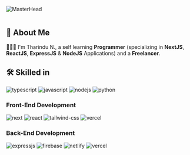 ![MasterHead](https://user-images.githubusercontent.com/74038190/225813708-98b745f2-7d22-48cf-9150-083f1b00d6c9.gif)

<div>
<a href="https://github.com/truethari"><img src="https://komarev.com/ghpvc/?username=truethari&style=flat-square&color=blue" alt=""/></a>
</div>

## 🚀 About Me

🤷🏻‍♂️ I'm Tharindu N., a self learning **Programmer** (specializing in **NextJS**, **ReactJS**, **ExpressJS** & **NodeJS** Applications) and a **Freelancer**.

## 🛠️ Skilled in

![typescript](https://img.shields.io/badge/TypeScript-323330?style=for-the-badge&logo=typescript&logoColor=61DAFB)
![javascript](https://img.shields.io/badge/JavaScript-323330?style=for-the-badge&logo=javascript&logoColor=F7DF1E)
![nodejs](https://img.shields.io/badge/Node_Js-323330?style=for-the-badge&logo=nodedotjs&logoColor=white)
![python](https://img.shields.io/badge/Python-323330?style=for-the-badge&logo=python&logoColor=F7DF1E)

### Front-End Development

![next](https://img.shields.io/badge/Next_JS-323330?style=for-the-badge&logo=vercel&logoColor=61DAFB)
![react](https://img.shields.io/badge/React_Js-323330?style=for-the-badge&logo=react&logoColor=61DAFB)
![tailwind-css](https://img.shields.io/badge/Tailwind_CSS-323330?style=for-the-badge&logo=tailwindcss&logoColor=white)
![vercel](https://img.shields.io/badge/Vercel-323330?style=for-the-badge&logo=vercel&logoColor=white)

### Back-End Development

![expressjs](https://img.shields.io/badge/Express_Js-323330?style=for-the-badge&logo=express&logoColor=white)
![firebase](https://img.shields.io/badge/Firebase-323330?style=for-the-badge&logo=Firebase&logoColor=white)
![netlify](https://img.shields.io/badge/Netlify-323330?style=for-the-badge&logo=netlify&logoColor=white)
![vercel](https://img.shields.io/badge/Vercel-323330?style=for-the-badge&logo=vercel&logoColor=white)
